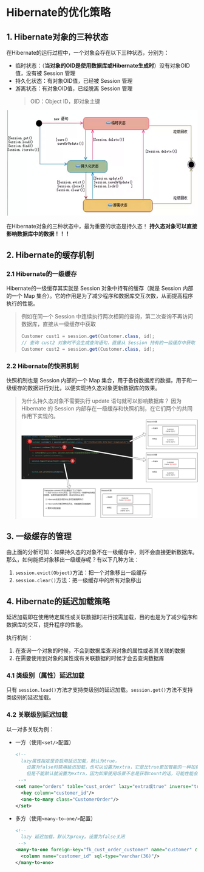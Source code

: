 # Hibernate的优化策略

## 1. Hibernate对象的三种状态

在Hibernate的运行过程中，一个对象会存在以下三种状态，分别为：

- 临时状态：（**当对象的OID是使用数据库或Hibernate生成时**）没有对象OID值，没有被 Session 管理
- 持久化状态：有对象OID值，已经被 Session 管理
- 游离状态：有对象OID值，已经脱离 Session 管理
  > OID：Object ID，即对象主键

![状态迁移](object-state-transfer.png)

在Hibernate对象的三种状态中，最为重要的状态是持久态！
**持久态对象可以直接影响数据库中的数据！！！**

## 2. Hibernate的缓存机制

### 2.1 Hibernate的一级缓存

Hibernate的一级缓存其实就是 Session 对象中持有的缓存（就是 Session 内部的一个 Map 集合）。它的作用是为了减少程序和数据库交互次数，从而提高程序执行的性能。

> 例如在同一个 Session 中连续执行两次相同的查询，第二次查询不再访问数据库，直接从一级缓存中获取
> ```java
> Customer cust1 = session.get(Customer.class, id);
> // 查询 cust2 对象时不会生成查询语句，直接从 Session 持有的一级缓存中获取
> Customer cust2 = session.get(Customer.class, id);
> ```

### 2.2 Hibernate的快照机制

快照机制也是 Session 内部的一个 Map 集合，用于备份数据库的数据，用于和一级缓存的数据进行对比，以便实现持久态对象更新数据库的效果。

> 为什么持久态对象不需要执行 update 语句就可以影响数据库？
> 因为 Hibernate 的 Session 内部存在一级缓存和快照机制，在它们两个的共同作用下实现的。
> ![一级缓存与快照更新机制](level1-cache.png)

## 3. 一级缓存的管理

由上面的分析可知：如果持久态的对象不在一级缓存中，则不会直接更新数据库。那么，如何能把对象移出一级缓存呢？有以下几种方法：

1. `session.evict(Object)`方法：把一个对象移出一级缓存
2. `session.clear()`方法：把一级缓存中的所有对象移出

## 4. Hibernate的延迟加载策略

延迟加载即在使用特定属性或关联数据时进行按需加载，目的也是为了减少程序和数据库的交互，提升程序的性能。

执行机制：

1. 在查询一个对象的时候，不会到数据库查询对象的属性或者其关联的数据
2. 在需要使用到对象的属性或有关联数据的时候才会去查询数据库

### 4.1 类级别（属性）延迟加载

只有 `session.load()`方法才支持类级别的延迟加载。`session.get()`方法不支持类级别的延迟加载。

### 4.2 关联级别延迟加载

以一对多关联为例：

- 一方（使用`<set/>`配置）
  ```xml
  <!--
    lazy属性指定是否启用延迟加载，默认为true，
      设置为false时禁用延迟加载，也可以设置为extra，它是比true更加智能的一种加载方式，
      但是不能默认就设置为extra，因为如果使用场景不总是获取count的话，可能性能会更低 
   -->
  <set name="orders" table="cust_order" lazy="extra或true" inverse="true">
    <key column="customer_id"/>
    <one-to-many class="CustomerOrder"/>
  </set>
  ```

- 多方（使用`<many-to-one/>`配置）
  ```xml
  <!--
    lazy 延迟加载，默认为proxy。设置为false关闭 
   -->
  <many-to-one foreign-key="fk_cust_order_customer" name="customer" class="Customer" lazy="proxy">
    <column name="customer_id" sql-type="varchar(36)"/>
  </many-to-one>
  ```

